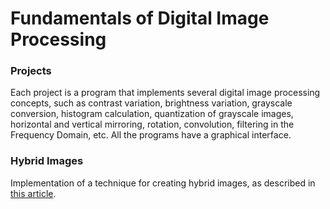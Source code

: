 # Fundamentals of Digital Image Processing

### Projects
Each project is a program that implements several digital image processing concepts, such as contrast variation, brightness variation, grayscale conversion, histogram calculation, quantization of grayscale images, horizontal and vertical mirroring, rotation, convolution, filtering in the Frequency Domain, etc. All the programs have a graphical interface.
   
### Hybrid Images
Implementation of a technique for creating hybrid images, as described in [this article](https://github.com/gutodelazeri/Fundamentals-of-Digital-Image-Processing/blob/master/Hybrid-Images/docs/Article.pdf).
